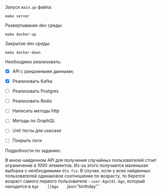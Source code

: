 

Запуск `main.go` файла:

`make server` 

Развертывание dev среды:

`make docker-up`

Закрытие dev среды:

`make docker-down`


Необходимо реализовать:

- [x] API с рандомными данными;
- [x] Реализовать Kafka
- [ ] Реализовать Postgres
- [ ] Реализовать Redis
- [ ] Написать методы http
- [ ] Методы по GraphQL
- [ ] Unit тесты для usecase
- [ ] Покрыть логи


Подробности по заданию:

В мною найденном API для получения случайных пользователей стоит ограничение в 1000 элементов. 
Из-за этого получается маленькая выборка с необходимыми `dto.fio`. В случае, если у всех найденных
пользователей одинаковое соотношение по возрасту, то берется возраст самого первого пользователя - 
`user.Age[0].Age`, который находится в `Age    []Age    `json:"birthday"``